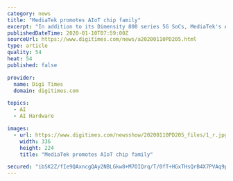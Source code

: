 ```yaml
---
category: news
title: "MediaTek promotes AIoT chip family"
excerpt: "In addition to its Dimensity 800 series 5G SoCs, MediaTek's AIoT chip solutions are another spotlight at its CES booth ths year ... for multimedia displays and i500 (MT8385) for AI vision devices. MediaTek's i300B, i300A and i500 include powerful edge AI technology for voice, display, object recognition and other features needed for today's ..."
publishedDateTime: 2020-01-10T07:59:00Z
sourceUrl: https://www.digitimes.com/news/a20200110PD205.html
type: article
quality: 54
heat: 54
published: false

provider:
  name: Digi Times
  domain: digitimes.com

topics:
  - AI
  - AI Hardware

images:
  - url: https://www.digitimes.com/newsshow/20200110PD205_files/1_r.jpg
    width: 336
    height: 224
    title: "MediaTek promotes AIoT chip family"

secured: "ibSK2Z/fIe9QAxncgQAy2NBLGkw8+M7OIQrq/T/0fT+HGxTHsQrB4X7PVAq9p7EUgzThJfGAfzRCABroIeGINyoPrV3PZBisQHBIQRTICXgFiCGKG6CnRQo4KaJo2Pkl/1ceNJRj+8QuuDBqRbyrEKagmN7PJTVnGvbEVcacTBsFoujM8WtB0HoeF/W0l39ebQY80RD3GwYn43VyU8YH+a6JJLBNFngBn5bI1UTSCu3DWb5Ss0Zlv/5w4Vn1vJ42J8iXEexQV2GkmXrQN6tKM6jsFN7SwGVG3CDiq4gseUQBUDLml2/yFkq+2EemIhQ1N1bwuaKMscmpgjQr/HhVIab4ivKzbEqbsjxakth0HQZZBo5cMcplHPLeHt6szI5/AcohYU+A+s8QPXAgczXZEq0jCAdO/y/zyjApPY5srIyTyBIIk1Z4wXwbovSEv5i36mU8OJOGJ3K+jzgrMHFqww==;z2i2FDwVaaf38Msyy5hgYg=="
---
```


